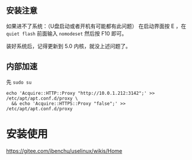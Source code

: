 ## 安装注意
如果进不了系统：（U盘启动或者开机有可能都有此问题）
在启动界面按 E ，在 `quiet flash` 前面输入 `nomodeset` 然后按 F10 即可。

装好系统后，记得更新到 5.0 内核，就没上述问题了。

## 内部加速
先 `sudo su`
```
echo 'Acquire::HTTP::Proxy "http://10.0.1.212:3142";' >> /etc/apt/apt.conf.d/proxy \
  && echo 'Acquire::HTTPS::Proxy "false";' >> /etc/apt/apt.conf.d/proxy
```

# 安装使用

https://gitee.com/ibenchu/uselinux/wikis/Home
